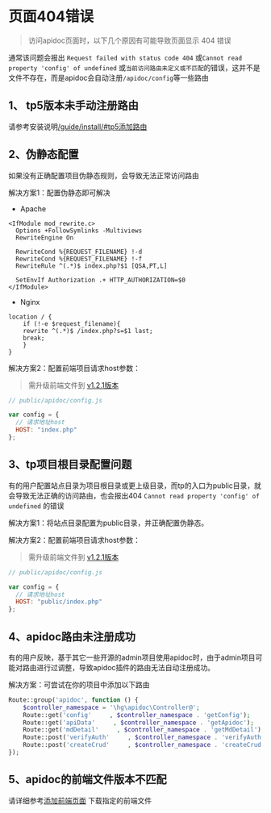 # 页面404错误

> 访问apidoc页面时，以下几个原因有可能导致页面显示 404 错误

通常该问题会报出 `Request failed with status code 404` 或`Cannot read property 'config' of undefined` 或`当前访问路由未定义或不匹配`的错误，这并不是文件不存在，而是apidoc会自动注册`/apidoc/config`等一些路由

## 1、 tp5版本未手动注册路由

请参考安装说明[/guide/install/#tp5添加路由](/guide/install/#tp5添加路由)

## 2、伪静态配置 

如果没有正确配置项目伪静态规则，会导致无法正常访问路由

解决方案1：配置伪静态即可解决

- Apache
```
<IfModule mod_rewrite.c>
  Options +FollowSymlinks -Multiviews
  RewriteEngine On

  RewriteCond %{REQUEST_FILENAME} !-d
  RewriteCond %{REQUEST_FILENAME} !-f
  RewriteRule ^(.*)$ index.php?$1 [QSA,PT,L]

  SetEnvIf Authorization .+ HTTP_AUTHORIZATION=$0
</IfModule>
```

- Nginx
```
location / {
    if (!-e $request_filename){
    rewrite ^(.*)$ /index.php?s=$1 last; 
    break;
    }
}
```

解决方案2：配置前端项目请求host参数：
> 需升级前端文件到 [v1.2.1版本]()
```js
// public/apidoc/config.js

var config = {
  // 请求地址host
  HOST: "index.php"
};
```


## 3、tp项目根目录配置问题

有的用户配置站点目录为项目根目录或更上级目录，而tp的入口为public目录，就会导致无法正确的访问路由，也会报出404 `Cannot read property 'config' of undefined` 的错误

解决方案1：将站点目录配置为public目录，并正确配置伪静态。

解决方案2：配置前端项目请求host参数：
> 需升级前端文件到 [v1.2.1版本]()
```js
// public/apidoc/config.js

var config = {
  // 请求地址host
  HOST: "public/index.php"
};
```


## 4、apidoc路由未注册成功

有的用户反映，基于其它一些开源的admin项目使用apidoc时，由于admin项目可能对路由进行过调整，导致apidoc插件的路由无法自动注册成功。

解决方案：可尝试在你的项目中添加以下路由

```php
Route::group('apidoc', function () {
    $controller_namespace = '\hg\apidoc\Controller@';
    Route::get('config'     , $controller_namespace . 'getConfig');
    Route::get('apiData'     , $controller_namespace . 'getApidoc');
    Route::get('mdDetail'     , $controller_namespace . 'getMdDetail');
    Route::post('verifyAuth'     , $controller_namespace . 'verifyAuth');
    Route::post('createCrud'     , $controller_namespace . 'createCrud');
});
```


## 5、apidoc的前端文件版本不匹配

请详细参考[添加前端页面](/guide/install#添加前端页面) 下载指定的前端文件
